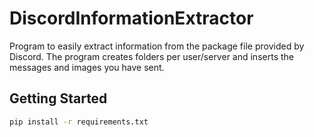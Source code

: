 # DiscordInformationExtractor

Program to easily extract information from the package file provided by Discord. The program creates folders per user/server and inserts the messages and images you have sent.

## Getting Started

```sh
pip install -r requirements.txt
```
